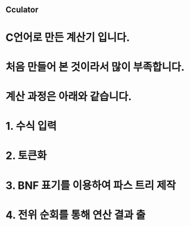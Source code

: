## Cculator
# C언어로 만든 계산기 입니다.
# 처음 만들어 본 것이라서 많이 부족합니다.
# 계산 과정은 아래와 같습니다.
# 1. 수식 입력
# 2. 토큰화
# 3. BNF 표기를 이용하여 파스 트리 제작
# 4. 전위 순회를 통해 연산 결과 출
